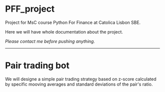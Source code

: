 # PFF_project
Project for MsC course Python For Finance at Catolica Lisbon SBE.

Here we will have whole documentation about the project.

*Please contact me before pushing anything.*

----

# Pair trading bot

We will designe a simple pair trading strategy based on z-score calculated by specific mooving averages and standard deviations of the pair's ratio. 



